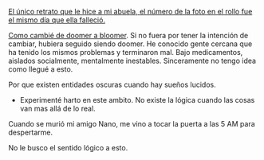 
[El único retrato que le hice a mi abuela, el número de la foto en el rollo fue el mismo día que ella falleció.](https://www.flickr.com/photos/vicentematus/52750265815/in/dateposted-public/)

[Como cambié de doomer a bloomer](varios/cambios-internos/Como%20cambié%20de%20doomer%20a%20bloomer.md). Si no fuera por tener la intención de cambiar, hubiera seguido siendo doomer. He conocido gente cercana que ha tenido los mismos problemas y terminaron mal. Bajo medicamentos, aislados socialmente, mentalmente inestables. Sinceramente no tengo idea como llegué a esto.

Por que existen entidades oscuras cuando hay sueños lucidos.  
- Experimenté harto en este ambito. No existe la lógica cuando las cosas van mas allá de lo real. 

Cuando se murió mi amigo Nano, me vino a tocar la puerta a las 5 AM para despertarme.

No le busco el sentido lógico a esto.